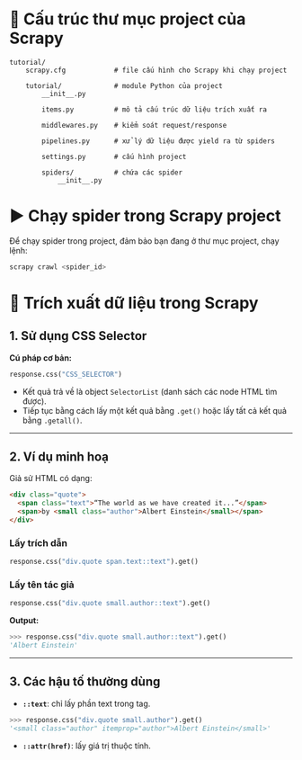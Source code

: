 # 📂 Cấu trúc thư mục project của Scrapy
```
tutorial/
    scrapy.cfg            # file cấu hình cho Scrapy khi chạy project

    tutorial/             # module Python của project
        __init__.py

        items.py          # mô tả cấu trúc dữ liệu trích xuất ra

        middlewares.py    # kiểm soát request/response

        pipelines.py      # xử lý dữ liệu được yield ra từ spiders

        settings.py       # cấu hình project

        spiders/          # chứa các spider
            __init__.py
```

# ▶️ Chạy spider trong Scrapy project
Để chạy spider trong project, đảm bảo bạn đang ở thư mục project, chạy lệnh:
```bash
scrapy crawl <spider_id>
```

# 📑 Trích xuất dữ liệu trong Scrapy

## 1. Sử dụng CSS Selector
**Cú pháp cơ bản:**
```python
response.css("CSS_SELECTOR")
```

- Kết quả trả về là object `SelectorList` (danh sách các node HTML tìm được).
- Tiếp tục bằng cách lấy một kết quả bằng `.get()` hoặc lấy tất cả kết quả bằng `.getall()`.

---

## 2. Ví dụ minh hoạ
Giả sử HTML có dạng:
```html
<div class="quote">
  <span class="text">“The world as we have created it...”</span>
  <span>by <small class="author">Albert Einstein</small></span>
</div>
```

### Lấy trích dẫn
```python
response.css("div.quote span.text::text").get()
```

### Lấy tên tác giả
```python
response.css("div.quote small.author::text").get()
```

**Output:**
```python
>>> response.css("div.quote small.author::text").get()
'Albert Einstein'
```

---

## 3. Các hậu tố thường dùng
- **`::text`**: chỉ lấy phần text trong tag.
```python
>>> response.css("div.quote small.author").get()
'<small class="author" itemprop="author">Albert Einstein</small>'
```

- **`::attr(href)`**: lấy giá trị thuộc tính.
